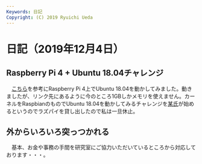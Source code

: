 ```yaml
---
Keywords: 日記
Copyright: (C) 2019 Ryuichi Ueda
---
```


# 日記（2019年12月4日） 


## Raspberry Pi 4 + Ubuntu 18.04チャレンジ

　[こちら](http://ktkr3d.github.io/2019/07/13/Raspberry-Pi-4B-Ubuntu-18-04-2-64bit/)を参考にRaspberry Pi 4上でUbuntu 18.04を動かしてみました。動きましたが、リンク先にあるように今のところ1GBしかメモリを使えません。カーネルをRaspbianのものでUbuntu 18.04を動かしてみるチャレンジを[某氏](https://www.asrobot.me/)が始めるというのでラズパイを貸し出したので私は一旦休止。


## 外からいろいろ突っつかれる

　基本、お金や事務の手間を研究室にご協力いただいているところから対応しております・・・。
